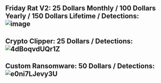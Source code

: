 Friday Rat V2: 25 Dollars Monthly / 100 Dollars Yearly / 150 Dollars Lifetime / Detections: 
![image](https://user-images.githubusercontent.com/103219372/169676173-406ae131-e579-44cd-bd68-d157c9ba7353.png)
-------------------------------------------------------------------------------------------
Crypto Clipper: 25 Dollars / Detections: 
![4dBoqvdUQr1Z](https://user-images.githubusercontent.com/103219372/169676453-de089869-4338-4ab4-9646-37c16e85e833.png)
-------------------------------------------------------------------------------------------
Custom Ransomware: 50 Dollars / Detections: 
![e0ni7LJevy3U](https://user-images.githubusercontent.com/103219372/169677808-e31b381c-373f-4434-9ef8-4577e4774468.png)
-------------------------------------------------------------------------------------------
